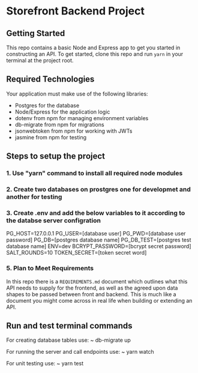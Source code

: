 # Storefront Backend Project

## Getting Started

This repo contains a basic Node and Express app to get you started in constructing an API. To get started, clone this repo and run `yarn` in your terminal at the project root.

## Required Technologies

Your application must make use of the following libraries:

- Postgres for the database
- Node/Express for the application logic
- dotenv from npm for managing environment variables
- db-migrate from npm for migrations
- jsonwebtoken from npm for working with JWTs
- jasmine from npm for testing

## Steps to setup the project

### 1. Use "yarn" command to install all required node modules

### 2. Create two databases on prostgres one for developmet and another for testing

### 3. Create .env and add the below variables to it according to the databse server configration

PG_HOST=127.0.0.1
PG_USER=[database user]
PG_PWD=[database user password]
PG_DB=[postgres database name]
PG_DB_TEST=[postgres test database name]
ENV=dev
BCRYPT_PASSWORD=[bcrypt secret password]
SALT_ROUNDS=10
TOKEN_SECRET=[token secret word]

### 5. Plan to Meet Requirements

In this repo there is a `REQUIREMENTS.md` document which outlines what this API needs to supply for the frontend, as well as the agreed upon data shapes to be passed between front and backend. This is much like a document you might come across in real life when building or extending an API.

## Run and test terminal commands

For creating database tables use: ~ db-migrate up

For running the server and call endpoints use: ~ yarn watch

For unit testing use: ~ yarn test
